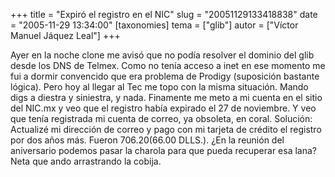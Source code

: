 +++
title = "Expiró el registro en el NIC"
slug = "20051129133418838"
date = "2005-11-29 13:34:00"
[taxonomies]
tema = ["glib"]
autor = ["Víctor Manuel Jáquez Leal"]
+++

Ayer en la noche clone me avisó que no podía resolver el dominio del
glib desde los DNS de Telmex. Como no tenía acceso a inet en ese momento
me fui a dormir convencido que era problema de Prodigy (suposición
bastante lógica). Pero hoy al llegar al Tec me topo con la misma
situación. Mando digs a diestra y siniestra, y nada. Finamente me meto a
mi cuenta en el sitio del NIC.mx y veo que el registro había expirado el
27 de noviembre. Y veo que tenía registrada mi cuenta de correo, ya
obsoleta, en coral. Solución: Actualizé mi dirección de correo y pago
con mi tarjeta de crédito el registro por dos años más. Fueron $706.20
($66.00 DLLS.). ¿En la reunión del aniversario podemos pasar la charola
para que pueda recuperar esa lana? Neta que ando arrastrando la cobija.

